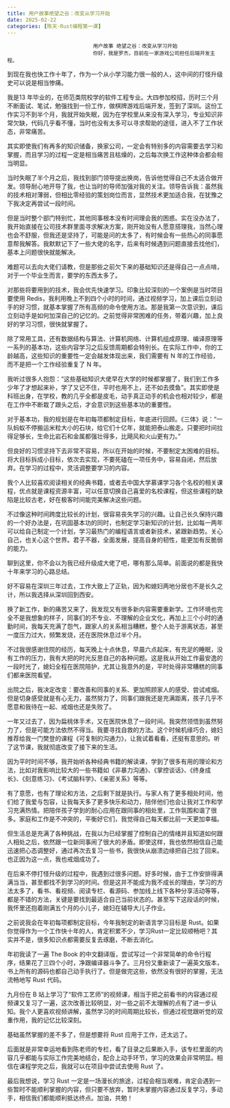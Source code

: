 ```yaml
---
title: 用户故事绝望之谷：改变从学习开始
date: 2025-02-22
categories: [陈天·Rust编程第一课]
---
```

```text
                            用户故事 绝望之谷：改变从学习开始
                            你好，我是罗杰，目前在一家游戏公司担任后端开发主程。
```

到现在我也快工作十年了，作为一个从小学习能力很一般的人，这中间的打怪升级史可以说是相当惨痛。

我是13 年毕业的，在师范类院校学的软件工程专业。大四参加校招，历时三个月不断面试、笔试，勉强找到一份工作，做棋牌游戏后端开发，签到了深圳。这份工作实习不到半个月，我就开始失眠，因为在学校里从来没有深入学习，专业知识非常欠缺，代码几乎看不懂，当时也没有太多可以寻求帮助的途径，进入不了工作状态，非常痛苦。

其实即使我们有再多的知识储备，换家公司，一定会有特别多的内容需要去学习和掌握，而且学习的过程一定是相当痛苦且枯燥的，之后每次换工作这种体会都会相当明显。

当时失眠了半个月之后，我找到部门领导提出换岗，告诉他觉得自己不太适合做开发。领导耐心地开导了我，也让当时的导师加强对我的关注。领导告诉我：虽然我的技术相对薄弱，但相比零经验的策划岗位而言，显然技术更加适合我，在犹豫之下我决定再尝试一段时间。

但是当时整个部门特别忙，其他同事根本没有时间理会我的困惑。实在没办法了，我开始直接在公司技术群里面寻求解决方案，刚开始没有人愿意搭理我，当然心理也会不舒服，但我还是坚持了，可能是问的太多了，有时候会有一些热心的同事愿意帮我解答。我默默记下了一些大佬的名字，后来有时候遇到问题直接去找他们，基本上问题很快就能解决。

难题可以去向大佬们请教，但是那些之前欠下来的基础知识还是得自己一点点啃，对于一个毕业生而言，要学的东西太多了。

对那些将要用到的技术，我会优先快速学习。印象比较深刻的一个案例是当时项目要使用 Redis，我利用晚上不到四个小时的时间，通过视频学习，加上课后立刻动手的好习惯，就基本掌握了所有高频的命令使用方法。那是我第一次意识到，课后立刻动手是如何加深自己的记忆的。之前觉得非常困难的任务，带着兴趣，加上良好的学习习惯，很快就掌握了。

除了常用工具，还有数据结构与算法、计算机网络、计算机组成原理、编译原理等一系列的基本功，这些内容学习之后反馈周期都会特别长。在实际工作中，你的工龄越高，这些知识的重要性一定会越发体现出来，我们需要有 N 年的工作经验，而不是把一个工作经验重复了 N 年。

我听过很多人抱怨：“这些基础知识大佬早在大学的时候都掌握了，我们到工作多少年了才想起来补，学了又记不住，平时也用不上，还不如去摸鱼”。其实即使是科班出身，在学校，教的几乎全都是皮毛，动手真正动手的机会也相对较少，都是在工作中不断栽了跟头之后，才会意识到这些基本功的重要性。

对于基本功，我的规划是在年初每项都制定目标，年底进行回顾。《三体》说：“一队蚂蚁不停搬运米粒大小的石块，给它们十亿年，就能把泰山搬走。只要把时间拉得足够长，生命比岩石和金属都强壮得多，比飓风和火山更有力。”

但良好的习惯坚持下去非常不容易，所以在开始的时候，不要制定太困难的目标。将大目标拆成小目标，依次去实现，不要死磕在一项任务中，容易自闭，然后放弃。在学习的过程中，灵活调整要学习的内容。

我个人比较喜欢阅读相关的经典书籍，或者去中国大学慕课学习各个名校的相关课程，优点就是课程资源丰富，可以任意切换自己喜爱的名校课程，但这些课程的缺陷是比较古老，好在极客时间能完美解决这些问题。

不过像这种时间跨度比较长的计划，很容易丧失学习的兴趣。让自己长久保持兴趣的一个好办法是，在巩固基本功的同时，也制定学习新知识的计划，比如每一两年可以给自己制定一个计划，学习最热门的编程语言或者新技术，紧跟新趋势。关心自己，也关心这个世界。君子不器，全面发展，提高自身的韧性，能更加有反脆弱的能力。

聊到这里，你不会以为我已经升级成大佬了吧，哪有那么简单。前面说的都是我快十年来学习的心路总结。

好不容易在深圳三年过去，工作大致上了正轨，因为和媳妇两地分居也不是长久之计，所以我选择从深圳回到西安。

换了新工作，新的痛苦又来了，我发现又有很多新内容需要重新学。工作环境也完全不是我想象的样子，同事们的不专业、不理解的企业文化，再加上三个小时的通勤时间，我每天充满了怨气，跟家人的关系相当糟糕，整个人处于游离状态，甚至一度压力过大，频繁发烧，还在医院休息过半个月。

不过我很感谢住院的经历，每天晚上十点休息，早晨六点起床，有充足的睡眠，没有工作的压力，我有大把的时光反思自己的各种问题。这是我从开始工作最安逸的一段时光了，媳妇全程在医院陪护，尤其让我意外的是，平时处得非常糟糕的同事们都来医院看望。

出院之后，我决定改变：要改善和同事的关系、更加照顾家人的感受、尝试戒烟。但是切身感受就是有心无力，虽然努力了，同事们跟我还是充满距离，孩子几乎不愿意和我待在一起、戒烟也还是失败了。

一年又过去了，因为扁桃体手术，又在医院休息了一段时间。我突然领悟到虽然努力了，但是可能方法依然不得当。我要寻找自救的方法。这个时候机缘巧合，媳妇推荐给我一门樊登的课程《可复制的沟通力》，让我试着看看，还挺有意思的。听了这节课，我就彻底改变了接下来的生活。

因为平时时间不够，我开始听各种经典书籍的解读课，学到了很多有用的理论和方法，比如对我影响比较大的一些书籍如《非暴力沟通》、《掌控谈话》、《终身成长》、《刻意练习》、《考试脑科学》、《亲密关系》等等。

有了意愿，也有了理论和方法，之后剩下就是执行。与家人有了更多相处时间，他们给了我爱与包容，让我每天多了更多快乐和动力，陪伴他们也会让我对工作和学习充满热情。把陪伴孩子学到的耐心应用在跟同事的相处里，工作氛围和谐了很多。家庭和工作是不冲突的，平衡好它们，我觉得自己每天都比前一天更加幸福。

但生活总是充满了各种挑战，在我以为已经掌握了控制自己的情绪并且知道如何跟人相处之后，依然跟一位新同事闹了很大的矛盾。即使这样，我也依然相信自己能迅速把心态调整好，通过再次去复习一些书，我很快从崩溃边缘把自己拉了回来。也正因为这一点，我也戒烟成功了。

在后来不停打怪升级的过程中，我遇到过很多问题。好多时候，由于工作安排得满满当当，甚至都找不到学习的时间。但是这并不能成为我不成长的理由，学习的方法太多了，看书、看视频、阅读专栏、看源码、参加线上线下各种分享活动等等，都是不错的方法，关键是要找到最适合自己当前状态的。甚至写下这段话的时候，我怀里还抱着刚满五个月的小儿子，媳妇在辅导大儿子作业。

之前说我会在年初每项都制定目标，今年我制定的新语言学习目标是 Rust。如果你觉得作为一个工作快十年的人，肯定积累不少，学习Rust一定比较顺畅吧？其实并不是，很多知识点都需要反复去琢磨，不断去消化。

年初我读了一遍 The Book 的中文翻译版，尝试写过一个非常简单的命令行程序，结果花了三四个小时，净跟编译器斗争了。三月份又重新读了一遍英文版本，书上所有的源码也都自己动手执行了。但是做完这些，依然没有很好的掌握，无法流畅地写 Rust 代码。

九月份在 B 站上学习了“软件工艺师”的视频课，相当于把之前看书的内容通过视频课又复习了一遍，这次改善比较明显，对一些之前不太理解的点有了进一步认知。我个人更喜欢视频讲解，虽然学习的时间周期比较长，但通过视觉跟听觉的双重作用，我的记忆比较深刻。

基础虽然掌握的差不多了，但是想要将 Rust 应用于工作，还太远了。

后面就是非常幸运地看到陈老师的专栏，看了目录之后果断入手，该专栏里面的内容几乎都能与实际工作完美地结合，配合上动手环节，学习的效果会非常明显。相信在课程学完之后，我就可以在项目中尝试去使用 Rust 了。

最后我想说，学习 Rust 一定是一场漫长的旅途，过程会相当艰难，肯定会遇到一些暂时不能顺利掌握的内容，但只要不放弃，暂时未掌握内容通过反复学习，多动手，相信我们都能顺利抵达终点。加油，共勉！

                        
                        
                            